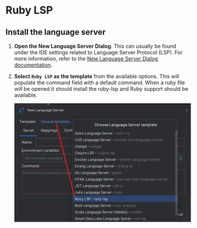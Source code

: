 # Ruby LSP

## Install the language server

1. **Open the New Language Server Dialog**. This can usually be found under the IDE settings related to Language Server Protocol (LSP). For more information, refer to the [New Language Server Dialog documentation](../UserDefinedLanguageServer.md#new-language-server-dialog).

2. **Select `Ruby LSP` as the template** from the available options.
   This will populate the command field with a default command. When a ruby file will be opened it should install the ruby-lsp and Ruby support 
should be available.

   ![Ruby LSP template](../images/user-defined-ls/ruby-lsp/select_template.png)
